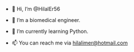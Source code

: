 - 👋 Hi, I’m @HilalEr56
- 👀 I’m a biomedical engineer.
- 🌱 I’m currently learning Python.

- 📫 You can reach me via hilalimer@hotmail.com

<!---
HilalEr56/HilalEr56 is a ✨ special ✨ repository because its `README.md` (this file) appears on your GitHub profile.
You can click the Preview link to take a look at your changes.
--->
